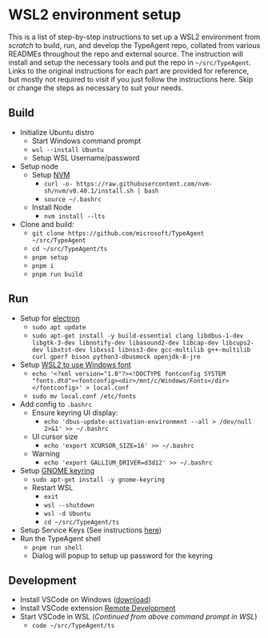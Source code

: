 # WSL2 environment setup

This is a list of step-by-step instructions to set up a WSL2 environment from _scratch_ to build, run, and develop the TypeAgent repo, collated from various READMEs throughout the repo and external source. The instruction will install and setup the necessary tools and put the repo in `~/src/TypeAgent`. Links to the original instructions for each part are provided for reference, but mostly not required to visit if you just follow the instructions here. Skip or change the steps as necessary to suit your needs.

## Build

- Initialize Ubuntu distro
  - Start Windows command prompt
  - `wsl --install Ubuntu`
  - Setup WSL Username/password
- Setup node
  - Setup [NVM](https://github.com/nvm-sh/nvm)
    - `curl -o- https://raw.githubusercontent.com/nvm-sh/nvm/v0.40.1/install.sh | bash`
    - `source ~/.bashrc`
  - Install Node
    - `nvm install --lts`
- Clone and build:
  - `git clone https://github.com/microsoft/TypeAgent ~/src/TypeAgent`
  - `cd ~/src/TypeAgent/ts`
  - `pnpm setup`
  - `pnpm i`
  - `pnpm run build`

## Run

- Setup for [electron](https://www.electronjs.org/docs/latest/development/build-instructions-linux)
  - `sudo apt update`
  - `sudo apt-get install -y build-essential clang libdbus-1-dev libgtk-3-dev libnotify-dev libasound2-dev libcap-dev libcups2-dev libxtst-dev libxss1 libnss3-dev gcc-multilib g++-multilib curl gperf bison python3-dbusmock openjdk-8-jre`
- Setup [WSL2 to use Windows font](https://x410.dev/cookbook/wsl/sharing-windows-fonts-with-wsl/)
  - `echo '<?xml version="1.0"?><!DOCTYPE fontconfig SYSTEM "fonts.dtd"><fontconfig><dir>/mnt/c/Windows/Fonts</dir></fontconfig>' > local.conf`
  - `sudo mv local.conf /etc/fonts`
- Add config to `.bashrc`
  - Ensure keyring UI display:
    - `echo 'dbus-update-activation-environment --all > /dev/null 2>&1' >> ~/.bashrc`
  - UI cursor size
    - `echo 'export XCURSOR_SIZE=16' >> ~/.bashrc`
  - Warning
    - `echo 'export GALLIUM_DRIVER=d3d12' >> ~/.bashrc`
- Setup [GNOME keyring](https://wiki.archlinux.org/title/GNOME/Keyring)
  - `sudo apt-get install -y gnome-keyring`
  - Restart WSL
    - `exit`
    - `wsl --shutdown`
    - `wsl -d Ubuntu`
    - `cd ~/src/TypeAgent/ts`
- Setup Service Keys (See instructions [here](./../../ts/README.md#service-keys))
- Run the TypeAgent shell
  - `pnpm run shell`
  - Dialog will popup to setup up password for the keyring

## Development

- Install VSCode on Windows ([download](https://code.visualstudio.com/download))
- Install VSCode extension [Remote Development](https://marketplace.visualstudio.com/items?itemName=ms-vscode-remote.vscode-remote-extensionpack)
- Start VSCode in WSL (_Continued from above command prompt in WSL_)
  - `code ~/src/TypeAgent/ts`
